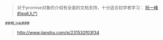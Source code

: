 > 对于promise对象的介绍有全面的文档支持，十分适合初学者学习：
> [阮一峰的es6入门](http://es6.ruanyifeng.com/#docs/promise)

###Link###
> http://www.jianshu.com/p/231532f03f34
